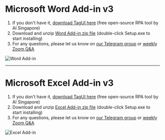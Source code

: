 # Microsoft Word Add-in v3

1. If you don't have it, [download TagUI here](https://tagui.readthedocs.io/en/latest/setup.html) (free open-source RPA tool by AI Singapore)
2. Download and unzip [Word Add-in zip file](https://github.com/kelaberetiv/TagUI/releases/download/v6.64.0/TagUIWordAddInSetupV3.13.zip) (double-click Setup.exe to start installing)
3. For any questions, please let us know on [our Telegram group](https://t.me/rpa_chat) or [weekly Zoom Q&A](https://github.com/kelaberetiv/TagUI/issues/914)

![Word Add-in](https://raw.githubusercontent.com/kelaberetiv/TagUI/master/src/office/word/word_addin_v3.png)

---

# Microsoft Excel Add-in v3

1. If you don't have it, [download TagUI here](https://tagui.readthedocs.io/en/latest/setup.html) (free open-source RPA tool by AI Singapore)
2. Download and unzip [Excel Add-in zip file](https://github.com/kelaberetiv/TagUI/releases/download/v6.64.0/TagUIExcelAddInSetupv3.06.zip) (double-click Setup.exe to start installing)
3. For any questions, please let us know on [our Telegram group](https://t.me/rpa_chat) or [weekly Zoom Q&A](https://github.com/kelaberetiv/TagUI/issues/914)

![Excel Add-in](https://raw.githubusercontent.com/kelaberetiv/TagUI/master/src/office/excel/excel_addin_v3.png)

